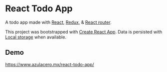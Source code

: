 # React Todo App

A todo app made with [React](https://reactjs.org/), [Redux](https://redux.js.org/), & [React router](https://reacttraining.com/react-router/).

This project was bootstrapped with [Create React App](https://github.com/facebookincubator/create-react-app). Data is persisted with [Local storage](https://developer.mozilla.org/en-US/docs/Web/API/Window/localStorage) when available.

## Demo
https://www.azulacero.mx/react-todo-app/